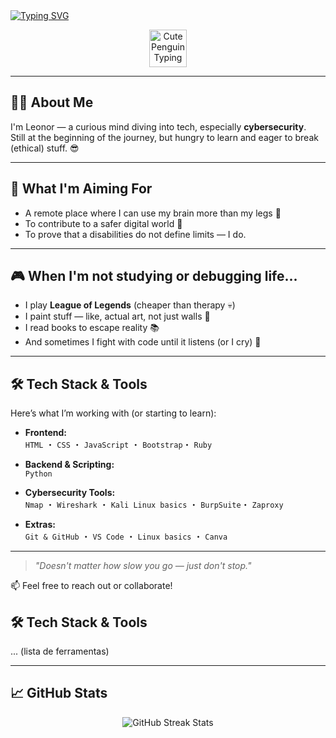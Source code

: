 <a href="https://git.io/typing-svg">
  <img src="https://readme-typing-svg.demolab.com?font=Fira+Code&pause=1000&color=F798EB&background=FFFEFF00&center=true&width=600&lines=Haro!+I'm+Ana+Leonor+aka+rosepenguin;Future+cyber+badass+%F0%9F%94%AA;Currently+diving+into+HTML,+CSS,+and+JavaScript" alt="Typing SVG" />
</a>
<p align="center">
  <img src="https://i.gifer.com/Vg4.gif" width="60" alt="Cute Penguin Typing" />
</p>




---

## 👩‍💻 About Me

I'm Leonor — a curious mind diving into tech, especially **cybersecurity**.  
Still at the beginning of the journey, but hungry to learn and eager to break (ethical) stuff. 😎

---


## 🚀 What I'm Aiming For

- A remote place where I can use my brain more than my legs 🧠  
- To contribute to a safer digital world 🔐  
- To prove that a disabilities do not define limits — I do.

---

## 🎮 When I'm not studying or debugging life...

- I play **League of Legends** (cheaper than therapy 💀)  
- I paint stuff — like, actual art, not just walls 🎨  
- I read books to escape reality 📚  
- And sometimes I fight with code until it listens (or I cry) 🤖

---

## 🛠️ Tech Stack & Tools

Here’s what I’m working with (or starting to learn):

- **Frontend:**  
  `HTML` ・ `CSS` ・ `JavaScript` ・ `Bootstrap`・ `Ruby`

- **Backend & Scripting:**  
  `Python`

- **Cybersecurity Tools:**  
  `Nmap` ・ `Wireshark` ・ `Kali Linux basics` ・ `BurpSuite`・ `Zaproxy`

- **Extras:**  
  `Git & GitHub` ・ `VS Code` ・ `Linux basics` ・ `Canva`

---

> _"Doesn't matter how slow you go — just don't stop."_  

📫 Feel free to reach out or collaborate!
## 🛠️ Tech Stack & Tools
... (lista de ferramentas)

---

## 📈 GitHub Stats

<p align="center">
  <img src="https://streak-stats.demolab.com/?user=rosepenguin&locale=en&mode=daily&theme=dark&hide_border=false&border_radius=5&order=3" alt="GitHub Streak Stats" />
</p>

